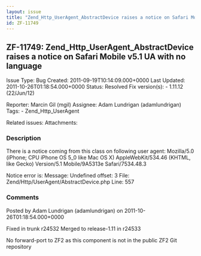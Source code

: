 ```yaml
---
layout: issue
title: "Zend_Http_UserAgent_AbstractDevice raises a notice on Safari Mobile v5.1 UA with no language"
id: ZF-11749
---
```


ZF-11749: Zend\_Http\_UserAgent\_AbstractDevice raises a notice on Safari Mobile v5.1 UA with no language
---------------------------------------------------------------------------------------------------------

 Issue Type: Bug Created: 2011-09-19T10:14:09.000+0000 Last Updated: 2011-10-26T01:18:54.000+0000 Status: Resolved Fix version(s): - 1.11.12 (22/Jun/12)
 
 Reporter:  Marcin Gil (mgil)  Assignee:  Adam Lundrigan (adamlundrigan)  Tags: - Zend\_Http\_UserAgent
 
 Related issues: 
 Attachments: 
### Description

There is a notice coming from this class on following user agent: Mozilla/5.0 (iPhone; CPU iPhone OS 5\_0 like Mac OS X) AppleWebKit/534.46 (KHTML, like Gecko) Version/5.1 Mobile/9A5313e Safari/7534.48.3

Notice error is: Message: Undefined offset: 3 File: Zend/Http/UserAgent/AbstractDevice.php Line: 557

 

 

### Comments

Posted by Adam Lundrigan (adamlundrigan) on 2011-10-26T01:18:54.000+0000

Fixed in trunk r24532 Merged to release-1.11 in r24533

No forward-port to ZF2 as this component is not in the public ZF2 Git repository

 

 